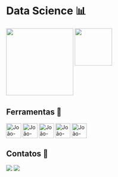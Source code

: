 # Data Science 📊

<div>
  <img height='180cm' src='https://github-readme-stats.vercel.app/api?username=joaolucas&theme=dark&show_icons=true'>
  <img align='top' height='100cm' src='https://github-readme-stats.vercel.app/api/top-langs/?username=joaolucasparada&theme=dark&hide_progress=true'>
</div>

## Ferramentas 🧰

<div style="display: inline_block">
  <img align='center' alt='João-Python' hight='30' width='40' src="https://cdn.jsdelivr.net/gh/devicons/devicon@latest/icons/python/python-original.svg">
  <img align='center' alt='João-Pandas' hight='30' width='40' src="https://cdn.jsdelivr.net/gh/devicons/devicon@latest/icons/pandas/pandas-original-wordmark.svg">
  <img align='center' alt='João-Numpy' hight='30' width='40' src="https://cdn.jsdelivr.net/gh/devicons/devicon@latest/icons/numpy/numpy-original-wordmark.svg">
  <img align='center' alt='João-Matplotlib' hight='30' width='40' src="https://cdn.jsdelivr.net/gh/devicons/devicon@latest/icons/matplotlib/matplotlib-original-wordmark.svg">
  <img align='center' alt='João-Matplotlib' hight='30' width='40' src="https://cdn.jsdelivr.net/gh/devicons/devicon@latest/icons/microsoftsqlserver/microsoftsqlserver-plain-wordmark.svg">
</div>

## Contatos 📱
<div>
  <a href= "https://www.linkedin.com/in/joaolucasparada/"><img src="https://img.shields.io/badge/LinkedIn-0077B5?style=for-the-badge&logo=linkedin&logoColor=white"></a>
  <a href= "mailto:jlpsparada@gmail.com"><img src="https://img.shields.io/badge/Gmail-D14836?style=for-the-badge&logo=gmail&logoColor=white"></a>
</div>
